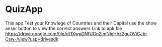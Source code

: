 # QuizApp
This app Test your Knowlege of Countries and their Capital
use the show anser button to view the correct answers
Link to apk file https://drive.google.com/file/d/1XwpDNfUGn2ImNleHhz2guOViCJb-Csw-/view?usp=drivesdk 
